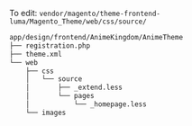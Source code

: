 
To edit: `vendor/magento/theme-frontend-luma/Magento_Theme/web/css/source/`
```bash
app/design/frontend/AnimeKingdom/AnimeTheme
├── registration.php
├── theme.xml
└── web
    ├── css
    │   └── source
    │       ├── _extend.less
    │       └── pages
    │           └── _homepage.less
    └── images 
```
